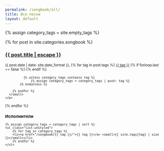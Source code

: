 ```yaml
---
permalink: /songbook/all/
title: Все песни
layout: default
---
```


<div class="row">

<div class="col-sm-9">

{% assign category_tags = site.empty_tags %}

{% for post in site.categories.songbook %}
  <div class="post-list-item">
    <h3 class="post-title" itemprop="name headline">
      <a href="{{ post.url | relative_url }}">{{ post.title | escape }}</a>
    </h3>
    <p class="text-muted">
      <small>
        <span datetime="{{ post.date | date_to_xmlschema }}" itemprop="datePublished">{{ post.date | date: site.date_format }}</span>,
        {% for tag in post.tags %}
          <a class="tag" href="/{{ post.categories | first | slugify }}/{{ tag }}/">{{ tag }}</a>
          {% if forloop.last == false %}&middot;{% endif %}

		      {% unless category_tags contains tag %}
			      {% assign category_tags = category_tags | push: tag %}
	        {% endunless %}

        {% endfor %}
      </small>
    </p>
  </div>
{% endfor %}

</div>

<div class="col-sm-3">

  <h3>Исполнители</h3>

	{% assign category_tags = category_tags | sort %}
	<ul class="list-unstyled">
		{% for tag in category_tags %}
		<li><a href="/songbook/{{ tag }}/">{{ tag }}</a> <small>{{ site.tags[tag] | size }}</small></li>
		{% endfor %}
	</ul>

</div>

</div>
